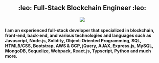 <h2 align="center">:leo: Full-Stack Blockchain Engineer :leo:</h2>
<p align="center">
  <a href="https://github.com/rTonyCloud" >
    <img src="https://github-profile-trophy.vercel.app/?username=rtonycloud&row=1&column=6&no-bg=true&theme=juicyfresh" />
  </a>
</p>


<p>
<h4>I am an experienced full-stack developer that specialized in blockchain, front-end, back-end, and various technologies and languages such as Javascript, Node.js, Solidity, Object-Oriented Programming, SQL, HTML5/CSS, Bootstrap, AWS & GCP, jQuery, AJAX, Express.js, MySQL, MongoDB, Sequelize, Webpack, React.js, Typscript, Python and much more.
 </h4>
</p>
